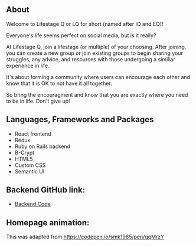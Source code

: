 ## About

Welcome to Lifestage Q or LQ for short (named after IQ and EQ)! 

Everyone's life seems perfect on social media, but is it really?

At Lifestage Q, join a lifestage (or multiple) of your choosing. After joining, you can create a new group or join existing groups to begin sharing your struggles, any advice, and resources with those undergoing a similiar experience in life. 

It's about forming a community where users can encourage each other and know that it is OK to not have it all together.

So bring the encouragment and know that you are exactly where you need to be in life. Don't give up!

## Languages, Frameworks and Packages
* React frontend
* Redux
* Ruby on Rails backend
* B-Crypt
* HTML5
* Custom CSS
* Semantic UI

## Backend GitHub link:
* [Backend Code](https://github.com/dlee16/final_project_backend)

## Homepage animation:
This was adapted from https://codepen.io/smk1985/pen/gqMrzY

